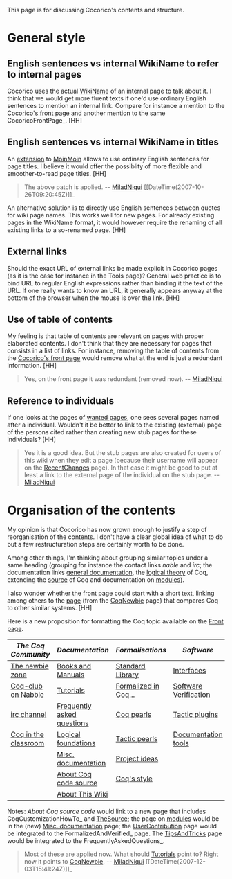 This page is for discussing Cocorico's contents and structure.

General style
=============

English sentences vs internal WikiName to refer to internal pages
-----------------------------------------------------------------

Cocorico uses the actual [WikiName](WikiName) of an internal page to talk about it. I think that we would get more fluent texts if one'd use ordinary English sentences to mention an internal link. Compare for instance a mention to the [Cocorico's front page](..%20_CocoricoFrontPage:) and another mention to the same CocoricoFrontPage\_. \[HH\]

English sentences vs internal WikiName in titles
------------------------------------------------

An [extension](http://labix.org/snippets/moin-title) to [MoinMoin](MoinMoin) allows to use ordinary English sentences for page titles. I believe it would offer the possiblity of more flexible and smoother-to-read page titles. \[HH\]

> The above patch is applied. -- [MiladNiqui](MiladNiqui) \[\[DateTime(2007-10-26T09:20:45Z)\]\]\_

An alternative solution is to directly use English sentences between quotes for wiki page names. This works well for new pages. For already existing pages in the WikiName format, it would however require the renaming of all existing links to a so-renamed page. \[HH\]

External links
--------------

Should the exact URL of external links be made explicit in Cocorico pages (as it is the case for instance in the Tools page)? General web practice is to bind URL to regular English expressions rather than binding it the text of the URL. If one really wants to know an URL, it generally appears anyway at the bottom of the browser when the mouse is over the link. \[HH\]

Use of table of contents
------------------------

My feeling is that table of contents are relevant on pages with proper elaborated contents. I don't think that they are necessary for pages that consists in a list of links. For instance, removing the table of contents from the [Cocorico's front page](..%20_CocoricoFrontPage:) would remove what at the end is just a redundant information. \[HH\]

> Yes, on the front page it was redundant (removed now). -- [MiladNiqui](MiladNiqui)

Reference to individuals
------------------------

If one looks at the pages of [wanted pages](WantedPages), one sees several pages named after a individual. Wouldn't it be better to link to the existing (external) page of the persons cited rather than creating new stub pages for these individuals? \[HH\]

> Yes it is a good idea. But the stub pages are also created for users of this wiki when they edit a page (because their username will appear on the [RecentChanges](RecentChanges) page). In that case it might be good to put at least a link to the external page of the individual on the stub page. -- [MiladNiqui](MiladNiqui)

Organisation of the contents
============================

My opinion is that Cocorico has now grown enough to justify a step of reorganisation of the contents. I don't have a clear global idea of what to do but a few restructuration steps are certainly worth to be done.

Among other things, I'm thinking about grouping similar topics under a same heading (grouping for instance the contact links *nable* and *irc*; the documentation links [general documentation](..%20_Books%20and%20Manuals:%20../Documentation), the [logical theory](..%20_Logical%20foundations:%20../TheoryBehindCoq) of Coq, extending the [source](..%20_CoqCustomizationHowTo:%20../CoqCustomizationHowTo) of Coq and documentation on [modules](Modules)).

I also wonder whether the front page could start with a short text, linking among others to the [page](ComparisonWithOtherSystems) (from the [CoqNewbie](..%20_The%20newbie%20zone:%20../CoqNewbie) page) that compares Coq to other similar systems. \[HH\]

Here is a new proposition for formatting the Coq topic available on the [Front page](CocoricoFrontPage).

|*The Coq Community* | *Documentation* | *Formalisations* | *Software* |
|---|---|---|---|
|[The newbie zone](CoqNewbie) | [Books and Manuals](Documentation)         |[Standard Library](StandardLibrary)         |[Interfaces](Tools)             |
|[Coq-club on Nabble](http://www.nabble.com/Coq-f2323.html)|[Tutorials](Tutorials)                     |[Formalized in Coq...](FormalizedAndVerified)|[Software Verification](Tools) |
|[irc channel](irc://irc.freenode.net/#coq)                |[Frequently asked questions](FrequentlyAskedQuestions) |[Coq pearls](CoqPearls)      |[Tactic plugins](Tools)             |
|[Coq in the classroom](CoqInTheClassroom)                |[Logical foundations](TheoryBehindCoq)                 |[Tactic pearls](LtacPearls)  |[Documentation tools](Tools)        |
|                                                         |[Misc. documentation](SpecializedDocumentation)        |[Project ideas](ProjectIdeas)| |
|                                                         |[About Coq code source](CoqSource)                     |[Coq's style](CoqStyle)      | |
|                                                         |[About This Wiki](AboutCocorico!)                     | | |

Notes: *About Coq source code* would link to a new page that includes CoqCustomizationHowTo\_ and [TheSource](TheSource); the page on [modules](ModuleSystem) would be in the (new) [Misc. documentation](SpecializedDocumentation) page; the [UserContribution](UserContribution) page would be integrated to the FormalizedAndVerified\_ page. The [TipsAndTricks](TipsAndTricks) page would be integrated to the FrequentlyAskedQuestions\_.

> Most of these are applied now. What should [Tutorials](Tutorials) point to? Right now it points to [CoqNewbie](..%20_The%20newbie%20zone:%20../CoqNewbie). -- [MiladNiqui](MiladNiqui) \[\[DateTime(2007-12-03T15:41:24Z)\]\]\_
